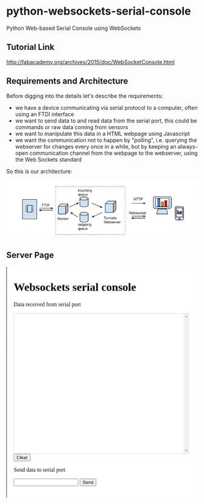 # python-websockets-serial-console
Python Web-based Serial Console using WebSockets
## Tutorial Link
http://fabacademy.org/archives/2015/doc/WebSocketConsole.html
## Requirements and Architecture
Before digging into the details let's describe the requirements:

* we have a device communicating via serial protocol to a computer, often using an FTDI interface
* we want to send data to and read data from the serial port, this could be commands or raw data coming from sensors
* we want to manipulate this data in a HTML webpage using Javascript
* we want the communication not to happen by "polling", i.e. querying the webserver for changes every once in a while, but by keeping an always-open communication channel from the webpage to the webserver, using the Web Sockets standard

So this is our architecture:

![architecture](images/architecture.png)

## Server Page
![index](images/index.png)
